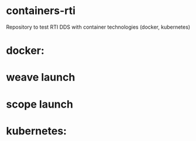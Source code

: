 # containers-rti
Repository to test RTI DDS with container technologies (docker, kubernetes)

# docker:
# weave launch
# scope launch

# kubernetes:
#
#
